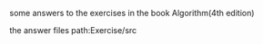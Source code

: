 some answers to the exercises in the book Algorithm(4th edition)

the answer files path:Exercise/src

